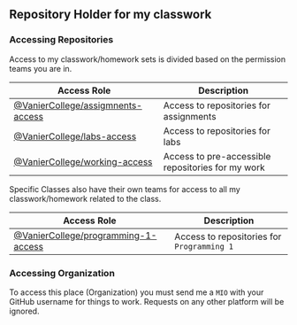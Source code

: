 ## Repository Holder for my classwork

### Accessing Repositories
Access to my classwork/homework sets is divided based on the permission teams you are in.

| Access Role | Description |
| ----------- | ----------- |
[@VanierCollege/assigmnents-access](https://github.com/orgs/VanierCollege/teams/assignments-access) | Access to repositories for assignments
[@VanierCollege/labs-access](https://github.com/orgs/VanierCollege/teams/labs-access) | Access to repositories for labs
[@VanierCollege/working-access](https://github.com/orgs/VanierCollege/teams/working-access) | Access to pre-accessible repositories for my work

Specific Classes also have their own teams for access to all my classwork/homework related to the class.

| Access Role | Description |
| ----------- | ----------- |
[@VanierCollege/programming-1-access](https://github.com/orgs/VanierCollege/teams/programming-1-access) | Access to repositories for `Programming 1`


### Accessing Organization
To access this place (Organization) you must send me a `MIO` with your GitHub username for things to work. Requests on any other platform will be ignored.

